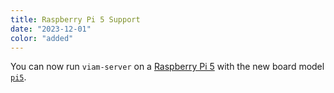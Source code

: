 ```yaml
---
title: Raspberry Pi 5 Support
date: "2023-12-01"
color: "added"
---
```


You can now run `viam-server` on a [Raspberry Pi 5](/components/board/pi5/) with the new board model [`pi5`](/components/board/pi5/).
